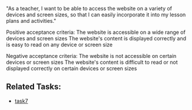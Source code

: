 "As a teacher, I want to be able to access the website on a variety of devices and screen sizes, so that I can easily incorporate it into my lesson plans and activities."

Positive acceptance criteria:
The website is accessible on a wide range of devices and screen sizes
The website's content is displayed correctly and is easy to read on any device or screen size

Negative acceptance criteria:
The website is not accessible on certain devices or screen sizes
The website's content is difficult to read or not displayed correctly on certain devices or screen sizes

## Related Tasks:
* [task7](Tasks/task7.md)